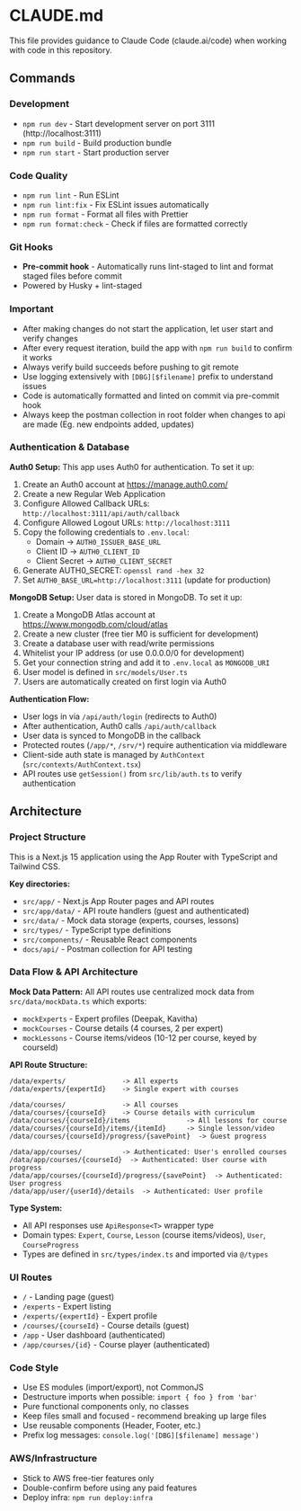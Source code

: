 # CLAUDE.md

This file provides guidance to Claude Code (claude.ai/code) when working with code in this repository.

## Commands

### Development

- `npm run dev` - Start development server on port 3111 (http://localhost:3111)
- `npm run build` - Build production bundle
- `npm run start` - Start production server

### Code Quality

- `npm run lint` - Run ESLint
- `npm run lint:fix` - Fix ESLint issues automatically
- `npm run format` - Format all files with Prettier
- `npm run format:check` - Check if files are formatted correctly

### Git Hooks

- **Pre-commit hook** - Automatically runs lint-staged to lint and format staged files before commit
- Powered by Husky + lint-staged

### Important

- After making changes do not start the application, let user start and verify changes
- After every request iteration, build the app with `npm run build` to confirm it works
- Always verify build succeeds before pushing to git remote
- Use logging extensively with `[DBG][$filename]` prefix to understand issues
- Code is automatically formatted and linted on commit via pre-commit hook
- Always keep the postman collection in root folder when changes to api are made (Eg. new endpoints added, updates)

### Authentication & Database

**Auth0 Setup:**
This app uses Auth0 for authentication. To set it up:

1. Create an Auth0 account at https://manage.auth0.com/
2. Create a new Regular Web Application
3. Configure Allowed Callback URLs: `http://localhost:3111/api/auth/callback`
4. Configure Allowed Logout URLs: `http://localhost:3111`
5. Copy the following credentials to `.env.local`:
   - Domain → `AUTH0_ISSUER_BASE_URL`
   - Client ID → `AUTH0_CLIENT_ID`
   - Client Secret → `AUTH0_CLIENT_SECRET`
6. Generate AUTH0_SECRET: `openssl rand -hex 32`
7. Set `AUTH0_BASE_URL=http://localhost:3111` (update for production)

**MongoDB Setup:**
User data is stored in MongoDB. To set it up:

1. Create a MongoDB Atlas account at https://www.mongodb.com/cloud/atlas
2. Create a new cluster (free tier M0 is sufficient for development)
3. Create a database user with read/write permissions
4. Whitelist your IP address (or use 0.0.0.0/0 for development)
5. Get your connection string and add it to `.env.local` as `MONGODB_URI`
6. User model is defined in `src/models/User.ts`
7. Users are automatically created on first login via Auth0

**Authentication Flow:**

- User logs in via `/api/auth/login` (redirects to Auth0)
- After authentication, Auth0 calls `/api/auth/callback`
- User data is synced to MongoDB in the callback
- Protected routes (`/app/*`, `/srv/*`) require authentication via middleware
- Client-side auth state is managed by `AuthContext` (`src/contexts/AuthContext.tsx`)
- API routes use `getSession()` from `src/lib/auth.ts` to verify authentication

## Architecture

### Project Structure

This is a Next.js 15 application using the App Router with TypeScript and Tailwind CSS.

**Key directories:**

- `src/app/` - Next.js App Router pages and API routes
- `src/app/data/` - API route handlers (guest and authenticated)
- `src/data/` - Mock data storage (experts, courses, lessons)
- `src/types/` - TypeScript type definitions
- `src/components/` - Reusable React components
- `docs/api/` - Postman collection for API testing

### Data Flow & API Architecture

**Mock Data Pattern:**
All API routes use centralized mock data from `src/data/mockData.ts` which exports:

- `mockExperts` - Expert profiles (Deepak, Kavitha)
- `mockCourses` - Course details (4 courses, 2 per expert)
- `mockLessons` - Course items/videos (10-12 per course, keyed by courseId)

**API Route Structure:**

```
/data/experts/              -> All experts
/data/experts/{expertId}    -> Single expert with courses

/data/courses/              -> All courses
/data/courses/{courseId}    -> Course details with curriculum
/data/courses/{courseId}/items              -> All lessons for course
/data/courses/{courseId}/items/{itemId}     -> Single lesson/video
/data/courses/{courseId}/progress/{savePoint}  -> Guest progress

/data/app/courses/          -> Authenticated: User's enrolled courses
/data/app/courses/{courseId}  -> Authenticated: User course with progress
/data/app/courses/{courseId}/progress/{savePoint}  -> Authenticated: User progress
/data/app/user/{userId}/details  -> Authenticated: User profile
```

**Type System:**

- All API responses use `ApiResponse<T>` wrapper type
- Domain types: `Expert`, `Course`, `Lesson` (course items/videos), `User`, `CourseProgress`
- Types are defined in `src/types/index.ts` and imported via `@/types`

### UI Routes

- `/` - Landing page (guest)
- `/experts` - Expert listing
- `/experts/{expertId}` - Expert profile
- `/courses/{courseId}` - Course details (guest)
- `/app` - User dashboard (authenticated)
- `/app/courses/{id}` - Course player (authenticated)

### Code Style

- Use ES modules (import/export), not CommonJS
- Destructure imports when possible: `import { foo } from 'bar'`
- Pure functional components only, no classes
- Keep files small and focused - recommend breaking up large files
- Use reusable components (Header, Footer, etc.)
- Prefix log messages: `console.log('[DBG][$filename] message')`

### AWS/Infrastructure

- Stick to AWS free-tier features only
- Double-confirm before using any paid features
- Deploy infra: `npm run deploy:infra`
